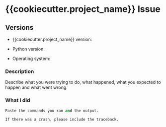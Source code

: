 # {{cookiecutter.project_name}} Issue

## Versions

* {{cookiecutter.project_name}} version: 

* Python version: 

* Operating system:

### Description

Describe what you were trying to do, what happened, what you expected to happen and what went wrong.

### What I did

``` python
Paste the commands you ran and the output.

If there was a crash, please include the traceback.
```
